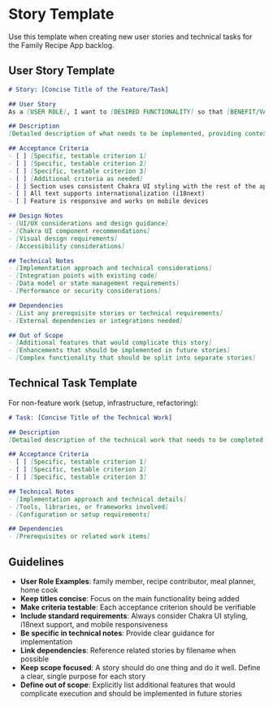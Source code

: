 # Story Template

Use this template when creating new user stories and technical tasks for the Family Recipe App backlog.

## User Story Template

```markdown
# Story: [Concise Title of the Feature/Task]

## User Story
As a [USER ROLE], I want to [DESIRED FUNCTIONALITY] so that [BENEFIT/VALUE ACHIEVED].

## Description
[Detailed description of what needs to be implemented, providing context and background information about the feature or task.]

## Acceptance Criteria
- [ ] [Specific, testable criterion 1]
- [ ] [Specific, testable criterion 2]
- [ ] [Specific, testable criterion 3]
- [ ] [Additional criteria as needed]
- [ ] Section uses consistent Chakra UI styling with the rest of the app
- [ ] All text supports internationalization (i18next)
- [ ] Feature is responsive and works on mobile devices

## Design Notes
- [UI/UX considerations and design guidance]
- [Chakra UI component recommendations]
- [Visual design requirements]
- [Accessibility considerations]

## Technical Notes
- [Implementation approach and technical considerations]
- [Integration points with existing code]
- [Data model or state management requirements]
- [Performance or security considerations]

## Dependencies
- [List any prerequisite stories or technical requirements]
- [External dependencies or integrations needed]

## Out of Scope
- [Additional features that would complicate this story]
- [Enhancements that should be implemented in future stories]
- [Complex functionality that should be split into separate stories]
```

## Technical Task Template

For non-feature work (setup, infrastructure, refactoring):

```markdown
# Task: [Concise Title of the Technical Work]

## Description
[Detailed description of the technical work that needs to be completed.]

## Acceptance Criteria
- [ ] [Specific, testable criterion 1]
- [ ] [Specific, testable criterion 2]
- [ ] [Specific, testable criterion 3]

## Technical Notes
- [Implementation approach and technical details]
- [Tools, libraries, or frameworks involved]
- [Configuration or setup requirements]

## Dependencies
- [Prerequisites or related work items]
```

## Guidelines

- **User Role Examples**: family member, recipe contributor, meal planner, home cook
- **Keep titles concise**: Focus on the main functionality being added
- **Make criteria testable**: Each acceptance criterion should be verifiable
- **Include standard requirements**: Always consider Chakra UI styling, i18next support, and mobile responsiveness
- **Be specific in technical notes**: Provide clear guidance for implementation
- **Link dependencies**: Reference related stories by filename when possible
- **Keep scope focused**: A story should do one thing and do it well. Define a clear, single purpose for each story
- **Define out of scope**: Explicitly list additional features that would complicate execution and should be implemented in future stories